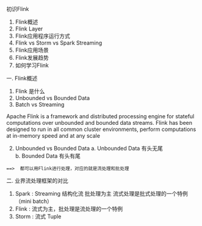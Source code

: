 初识Flink

1. Flink概述 
2. Flink Layer 
3. Flink应用程序运行方式 
4. Flink vs Storm vs Spark Streaming
5. Flink应用场景
6. Flink发展趋势
7. 如何学习Flink






一. Flink概述 
  1. Flink 是什么
  2. Unbounded vs Bounded Data
  3. Batch vs Streaming


  Apache Flink is a framework and distributed processing engine for stateful computations over unbounded and bounded data streams. Flink has been designed to run in all common cluster environments, perform computations at in-memory speed and at any scale

  2. Unbounded vs Bounded Data
    a. Unbounded Data 有头无尾   
    b. Bounded Data   有头有尾

    ==>  都可以用Flink进行处理，对应的就是流处理和批处理


二. 业界流处理框架的对比
  1. Spark : Streaming 结构化流  批处理为主
             流式处理是批式处理的一个特例（mini batch）
  2. Flink : 流式为主，批处理是流处理的一个特例
  3. Storm : 流式 Tuple


